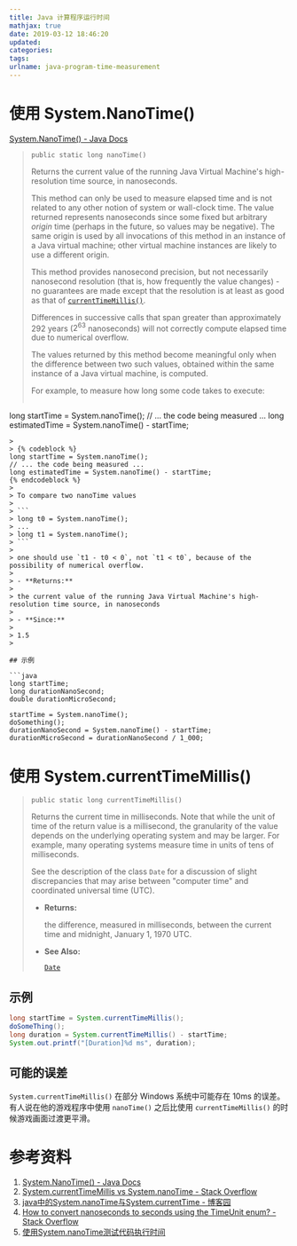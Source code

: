 ```yaml
---
title: Java 计算程序运行时间
mathjax: true
date: 2019-03-12 18:46:20
updated:
categories:
tags:
urlname: java-program-time-measurement
---
```




<!-- more -->

# 使用 System.NanoTime()

[System.NanoTime() - Java Docs](https://docs.oracle.com/javase/8/docs/api/java/lang/System.html#nanoTime--)

>     public static long nanoTime()
> 
> Returns the current value of the running Java Virtual Machine's high-resolution time source, in nanoseconds.
>
> This method can only be used to measure elapsed time and is not related to any other notion of system or wall-clock time. The value returned represents nanoseconds since some fixed but arbitrary *origin* time (perhaps in the future, so values may be negative). The same origin is used by all invocations of this method in an instance of a Java virtual machine; other virtual machine instances are likely to use a different origin.
>
> This method provides nanosecond precision, but not necessarily nanosecond resolution (that is, how frequently the value changes) - no guarantees are made except that the resolution is at least as good as that of [`currentTimeMillis()`](https://docs.oracle.com/javase/8/docs/api/java/lang/System.html#currentTimeMillis--).
>
> Differences in successive calls that span greater than approximately 292 years ($2^{63}$ nanoseconds) will not correctly compute elapsed time due to numerical overflow.
>
> The values returned by this method become meaningful only when the difference between two such values, obtained within the same instance of a Java virtual machine, is computed.
>
> For example, to measure how long some code takes to execute:
>
> ```
long startTime = System.nanoTime();
// ... the code being measured ...
long estimatedTime = System.nanoTime() - startTime;
```
> 
> {% codeblock %}
long startTime = System.nanoTime();
// ... the code being measured ...
long estimatedTime = System.nanoTime() - startTime;
{% endcodeblock %}
>
> To compare two nanoTime values
>
> ```
> long t0 = System.nanoTime();
> ...
> long t1 = System.nanoTime();
> ```
>
> one should use `t1 - t0 < 0`, not `t1 < t0`, because of the possibility of numerical overflow.
>
> - **Returns:**
>
> the current value of the running Java Virtual Machine's high-resolution time source, in nanoseconds
>
> - **Since:**
>
> 1.5
>

## 示例

```java
long startTime;
long durationNanoSecond;
double durationMicroSecond;

startTime = System.nanoTime();
doSomething();
durationNanoSecond = System.nanoTime() - startTime;
durationMicroSecond = durationNanoSecond / 1_000;
```

# 使用 System.currentTimeMillis()

> ```
> public static long currentTimeMillis()
> ```
>
> Returns the current time in milliseconds. Note that while the unit of time of the return value is a millisecond, the granularity of the value depends on the underlying operating system and may be larger. For example, many operating systems measure time in units of tens of milliseconds.
>
> See the description of the class `Date` for a discussion of slight discrepancies that may arise between "computer time" and coordinated universal time (UTC).
>
> - **Returns:**
>
>   the difference, measured in milliseconds, between the current time and midnight, January 1, 1970 UTC.
>
> - **See Also:**
>
>   [`Date`](https://docs.oracle.com/javase/8/docs/api/java/util/Date.html)

## 示例

```java
long startTime = System.currentTimeMillis();
doSomeThing();
long duration = System.currentTimeMillis() - startTime;
System.out.printf("[Duration]%d ms", duration);
```

## 可能的误差

`System.currentTimeMillis()` 在部分 Windows 系统中可能存在 10ms 的误差。有人说在他的游戏程序中使用 `nanoTime()` 之后比使用 `currentTimeMillis()` 的时候游戏画面过渡更平滑。

# 参考资料

1. [System.NanoTime() - Java Docs](https://docs.oracle.com/javase/8/docs/api/java/lang/System.html#nanoTime--)
2. [System.currentTimeMillis vs System.nanoTime - Stack Overflow](https://stackoverflow.com/questions/351565/system-currenttimemillis-vs-system-nanotime)
3. [java中的System.nanoTime与System.currentTime - 博客园](https://www.cnblogs.com/_programmer/p/3396933.html)
4. [How to convert nanoseconds to seconds using the TimeUnit enum?  - Stack Overflow](https://stackoverflow.com/questions/924208/how-to-convert-nanoseconds-to-seconds-using-the-timeunit-enum)
5. [使用System.nanoTime测试代码执行时间](http://wengyiming.cn/2016/11/02/%E4%BD%BF%E7%94%A8System-nanoTime%E6%B5%8B%E8%AF%95%E4%BB%A3%E7%A0%81%E6%89%A7%E8%A1%8C%E6%97%B6%E9%97%B4/)